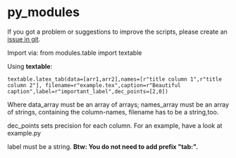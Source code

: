# py_modules
If you got a problem or suggestions to improve the scripts, please create an [issue in git](https://github.com/Julian-Hochhaus/py_modules/issues).

Import via:
    from modules.table import textable



Using **textable**:


    textable.latex_tab(data=[arr1,arr2],names=[r"title column 1",r"title column 2"], filename=r"example.tex",caption=r"Beautiful caption",label=r"important_label",dec_points=[2,0])

Where data_array must be an array of arrays; names_array must be an array of strings, containing the column-names, filename has to be a string,too.

dec_points sets precision for each column.
For an example, have a look at example.py

label must be a string. 
**Btw: You do not need to add prefix "tab:".** 
